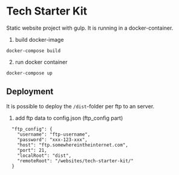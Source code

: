 # Tech Starter Kit

Static website project with gulp.
It is running in a docker-container.


1. build docker-image

`docker-compose build`

2. run docker container

`docker-compose up`

## Deployment

It is possible to deploy the `/dist`-folder per ftp to an server.

1. add ftp data to config.json (ftp_config part)

```
  "ftp_config": {
    "username": "ftp-username",
    "password": "xxx-123-xxx",
    "host": "ftp.somewhereintheinternet.com",
    "port": 21,
    "localRoot": "dist",
    "remoteRoot": "/websites/tech-starter-kit/"
  }
```
